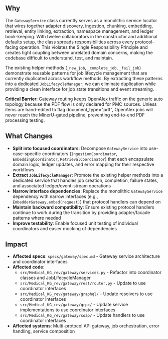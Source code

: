 ## Why

The `GatewayService` class currently serves as a monolithic service locator that wires together adapter discovery, ingestion, chunking, embedding, retrieval, entity linking, extraction, namespace management, and ledger book-keeping. With twelve collaborators in the constructor and additional defaults setup, the class spreads responsibilities across every protocol-facing operation. This violates the Single Responsibility Principle and creates tight coupling between unrelated domain concerns, making the codebase difficult to understand, test, and maintain.

The existing helper methods (`_new_job`, `_complete_job`, `_fail_job`) demonstrate reusable patterns for job lifecycle management that are currently duplicated across workflow methods. By extracting these patterns into a dedicated `JobLifecycleManager`, we can eliminate duplication while providing a clean interface for job state transitions and event streaming.

**Critical Barrier**: Gateway routing keeps OpenAlex traffic on the generic auto topology because the PDF flow is only declared for PMC sources. Unless items are hand-edited to flag document_type="pdf", OpenAlex jobs will never reach the MinerU-gated pipeline, preventing end-to-end PDF processing testing.

## What Changes

- **Split into focused coordinators**: Decompose `GatewayService` into use-case-specific coordinators (`IngestionCoordinator`, `EmbeddingCoordinator`, `RetrievalCoordinator`) that each encapsulate domain logic, ledger updates, and error mapping for their respective workflows
- **Extract `JobLifecycleManager`**: Promote the existing helper methods into a dedicated service that handles job creation, completion, failure states, and associated ledger/event-stream operations
- **Narrow interface dependencies**: Replace the monolithic `GatewayService` dependency with narrow interfaces (e.g., `EmbedderGateway.embed(request)`) that protocol handlers can depend on
- **Maintain backward compatibility**: Ensure existing protocol handlers continue to work during the transition by providing adapter/facade patterns where needed
- **Improve testability**: Enable focused unit testing of individual coordinators and easier mocking of dependencies

## Impact

- **Affected specs**: `specs/gateway/spec.md` - Gateway service architecture and coordinator interfaces
- **Affected code**:
  - `src/Medical_KG_rev/gateway/services.py` - Refactor into coordinator classes and JobLifecycleManager
  - `src/Medical_KG_rev/gateway/rest/router.py` - Update to use coordinator interfaces
  - `src/Medical_KG_rev/gateway/graphql/` - Update resolvers to use coordinator interfaces
  - `src/Medical_KG_rev/gateway/grpc/` - Update service implementations to use coordinator interfaces
  - `src/Medical_KG_rev/gateway/soap/` - Update handlers to use coordinator interfaces
- **Affected systems**: Multi-protocol API gateway, job orchestration, error handling, service composition
